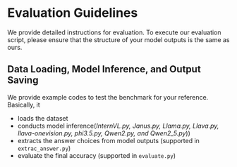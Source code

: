 # Evaluation Guidelines
We provide detailed instructions for evaluation. 
To execute our evaluation script, please ensure that the structure of your model outputs is the same as ours.

## Data Loading, Model Inference, and Output Saving

We provide example codes to test the benchmark for your reference. 
Basically, it
- loads the dataset
- conducts model inference(*InternVL.py, Janus.py, Llama.py, Llava.py, llava-onevision.py, phi3.5.py, Qwen2.py, and Qwen2_5.py*))
- extracts the answer choices from model outputs (supported in `extrac_answer.py`)
- evaluate the final accuracy (supported in `evaluate.py`)
